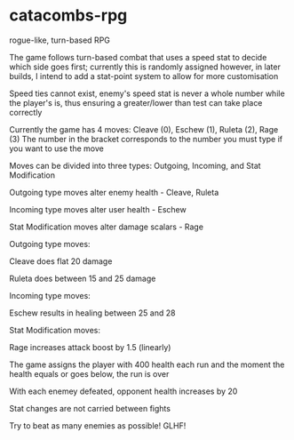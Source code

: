 # catacombs-rpg
rogue-like, turn-based RPG

The game follows turn-based combat that uses a speed stat to decide which side goes first; currently this is randomly assigned however, in later builds, I intend to add a stat-point system to allow for more customisation

Speed ties cannot exist, enemy's speed stat is never a whole number while the player's is, thus ensuring a greater/lower than test can take place correctly

Currently the game has 4 moves: Cleave (0), Eschew (1), Ruleta (2), Rage (3)
The number in the bracket corresponds to the number you must type if you want to use the move

Moves can be divided into three types: Outgoing, Incoming, and Stat Modification

Outgoing type moves alter enemy health - Cleave, Ruleta

Incoming type moves alter user health - Eschew

Stat Modification moves alter damage scalars - Rage

Outgoing type moves:

Cleave does flat 20 damage

Ruleta does between 15 and 25 damage

Incoming type moves: 

Eschew results in healing between 25 and 28

Stat Modification moves:

Rage increases attack boost by 1.5 (linearly)

The game assigns the player with 400 health each run and the moment the health equals or goes below, the run is over

With each enemey defeated, opponent health increases by 20

Stat changes are not carried between fights

Try to beat as many enemies as possible! 
GLHF!
